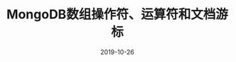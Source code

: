 ---
title: MongoDB数组操作符、运算符和文档游标
date: 2019-10-26
sidebar: auto
tags:
 - mac
 - MongoDB
categories: 
 - 后端
---